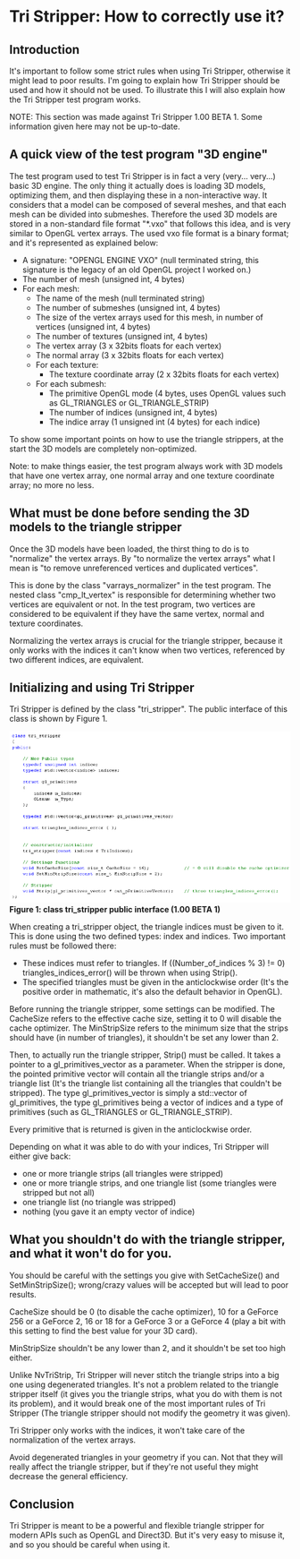 # Tri Stripper: How to correctly use it?

## Introduction

It's important to follow some strict rules when using Tri Stripper, otherwise it might lead to poor results. I'm going to explain how Tri Stripper should be used and how it should not be used. To illustrate this I will also explain how the Tri Stripper test program works.

NOTE: This section was made against Tri Stripper 1.00 BETA 1. Some information given here may not be up-to-date.

## A quick view of the test program "3D engine"

The test program used to test Tri Stripper is in fact a very (very... very...) basic 3D engine. The only thing it actually does is loading 3D models, optimizing them, and then displaying these in a non-interactive way. It considers that a model can be composed of several meshes, and that each mesh can be divided into submeshes. Therefore the used 3D models are stored in a non-standard file format "*.vxo" that follows this idea, and is very similar to OpenGL vertex arrays. The used vxo file format is a binary format; and it's represented as explained below:

- A signature: "OPENGL ENGINE VXO" (null terminated string, this signature is the legacy of an old OpenGL project I worked on.)
- The number of mesh (unsigned int, 4 bytes)
- For each mesh:
  - The name of the mesh (null terminated string)
  - The number of submeshes (unsigned int, 4 bytes)
  - The size of the vertex arrays used for this mesh, in number of vertices (unsigned int, 4 bytes)
  - The number of textures (unsigned int, 4 bytes)
  - The vertex array (3 x 32bits floats for each vertex)
  - The normal array (3 x 32bits floats for each vertex)
  - For each texture:
    - The texture coordinate array (2 x 32bits floats for each vertex)
  - For each submesh:
    - The primitive OpenGL mode (4 bytes, uses OpenGL values such as GL_TRIANGLES or GL_TRIANGLE_STRIP)
    - The number of indices (unsigned int, 4 bytes)
    - The indice array (1 unsigned int (4 bytes) for each indice)

To show some important points on how to use the triangle strippers, at the start the 3D models are completely non-optimized.

Note: to make things easier, the test program always work with 3D models that have one vertex array, one normal array and one texture coordinate array; no more no less.

## What must be done before sending the 3D models to the triangle stripper

Once the 3D models have been loaded, the thirst thing to do is to "normalize" the vertex arrays. By "to normalize the vertex arrays" what I mean is "to remove unreferenced vertices and duplicated vertices".

This is done by the class "varrays_normalizer" in the test program. The nested class "cmp_lt_vertex" is responsible for determining whether two vertices are equivalent or not. In the test program, two vertices are considered to be equivalent if they have the same vertex, normal and texture coordinates.

Normalizing the vertex arrays is crucial for the triangle stripper, because it only works with the indices it can't know when two vertices, referenced by two different indices, are equivalent.

## Initializing and using Tri Stripper

Tri Stripper is defined by the class "tri_stripper". The public interface of this class is shown by Figure 1.

![Interface](tri_stripper.png)<br>
**Figure 1: class tri_stripper public interface (1.00 BETA 1)**

When creating a tri_stripper object, the triangle indices must be given to it. This is done using the two defined types: index and indices. Two important rules must be followed there:

- These indices must refer to triangles. If ((Number_of_indices % 3) != 0) triangles_indices_error() will be thrown when using Strip().
- The specified triangles must be given in the anticlockwise order (It's the positive order in mathematic, it's also the default behavior in OpenGL).

Before running the triangle stripper, some settings can be modified. The CacheSize refers to the effective cache size, setting it to 0 will disable the cache optimizer. The MinStripSize refers to the minimum size that the strips should have (in number of triangles), it shouldn't be set any lower than 2.

Then, to actually run the triangle stripper, Strip() must be called. It takes a pointer to a gl_primitives_vector as a parameter. When the stripper is done, the pointed primitive vector will contain all the triangle strips and/or a triangle list (It's the triangle list containing all the triangles that couldn't be stripped). The type gl_primitives_vector is simply a std::vector of gl_primitives, the type gl_primitives being a vector of indices and a type of primitives (such as GL_TRIANGLES or GL_TRIANGLE_STRIP).

Every primitive that is returned is given in the anticlockwise order.

Depending on what it was able to do with your indices, Tri Stripper will either give back:

- one or more triangle strips (all triangles were stripped)
- one or more triangle strips, and one triangle list (some triangles were stripped but not all)
- one triangle list (no triangle was stripped)
- nothing (you gave it an empty vector of indice)

## What you shouldn't do with the triangle stripper, and what it won't do for you.

You should be careful with the settings you give with SetCacheSize() and SetMinStripSize(); wrong/crazy values will be accepted but will lead to poor results.

CacheSize should be 0 (to disable the cache optimizer), 10 for a GeForce 256 or a GeForce 2, 16 or 18 for a GeForce 3 or a GeForce 4 (play a bit with this setting to find the best value for your 3D card).

MinStripSize shouldn't be any lower than 2, and it shouldn't be set too high either.

Unlike NvTriStrip, Tri Stripper will never stitch the triangle strips into a big one using degenerated triangles. It's not a problem related to the triangle stripper itself (it gives you the triangle strips, what you do with them is not its problem), and it would break one of the most important rules of Tri Stripper (The triangle stripper should not modify the geometry it was given).

Tri Stripper only works with the indices, it won't take care of the normalization of the vertex arrays.

Avoid degenerated triangles in your geometry if you can. Not that they will really affect the triangle stripper, but if they're not useful they might decrease the general efficiency.

## Conclusion

Tri Stripper is meant to be a powerful and flexible triangle stripper for modern APIs such as OpenGL and Direct3D. But it's very easy to misuse it, and so you should be careful when using it.

